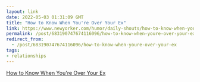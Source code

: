 ```yaml
---
layout: link
date: 2022-05-03 01:31:09 GMT
title: "How to Know When You're Over Your Ex"
link: https://www.newyorker.com/humor/daily-shouts/how-to-know-when-youre-over-your-ex
permalink: /post/683190747674116096/how-to-know-when-youre-over-your-ex
redirect_from: 
  - /post/683190747674116096/how-to-know-when-youre-over-your-ex
tags:
- relationships
---
```

<a href="https://www.newyorker.com/humor/daily-shouts/how-to-know-when-youre-over-your-ex">How to Know When You're Over Your Ex</a>

